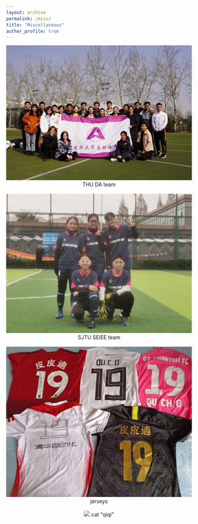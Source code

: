```yaml
---
layout: archive
permalink: /misc/
title: "Miscellaneous"
author_profile: true
---
```


<center>
    <img src="/images/misc_img/IMG_9236.JPG" width="580"/> THU DA team
    <br />
    <br />
    <img src="/images/misc_img/IMG_2310.JPG" width="580"/> SJTU SEIEE team
    <br />
    <br />   
    <img src="/images/misc_img/IMG_9239.JPG" width="580"/> jerseys 
    <br/>
    <br />
    <img src="/images/misc_img/IMG_8606.png" width="580"/> cat "qiqi"  
</center> 
